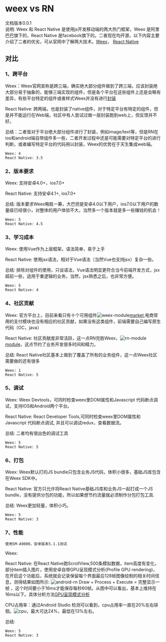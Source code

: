 # weex vs RN

文档版本0.0.1<br>
说明: Weex 和 React Native 是使用js开发移动端的两大热门框架，Weex 是阿里巴巴旗下的，React Native 是facebook旗下的。二者现在均开源，以下内容主要介绍了二者的优劣，可从官网中了解两大技术。[Weex](http://weex.apache.org/cn/guide/)， [React Native](https://facebook.github.io/react-native/docs/getting-started.html)
## 对比
### 1、跨平台
Weex：Weex官网宣称是跨三端，确实绝大部分组件做到了跨三端，应该封装绝大部分易于抽象的，能够三端实现的组件，但是各个平台在这些组件上还是会略有差异，有些平台特定的组件或者样式Weex并没有进行[封装](http://weex.apache.org/cn/references/web-standards.html)

React Native: 跨两端，也是封装了native组件，对于特定平台有特定的组件，但是并不能运行在Web端，社区中有人尝试过做一层封装跑到web上，但反馈并不好。

总结：二者皆对于平台绝大部分组件进行了封装，例如image/text等，但是RN在ios和android端自带组件多一些，二者开发过程中还是可能需要对特定平台的进行判断，或者编写特定平台的代码用以封装，Weex的优势在于天生集成web端。

```
Weex: 4
React Native: 3.5

```
### 2、版本要求
Weex: 支持安卓4.0+，ios7.0+

React Native: 支持安卓4.1+, ios7.0+

总结: 版本要求Weex略胜一筹，大巴但是安卓4.0以下用户，ios7.0以下用户的数量级已经很小，对整体的用户体验不大，当然多一个版本就是多一些赚钱的机会！

```
Weex: 5
React Native: 4.5

```
### 3、学习成本
Weex: 使用Vue作为上层框架，语法简单，易于上手

React Native: 使用jsx语法，相对于Vue语法（当然Vue也支持jsx）复杂一些。

总结: 排除对组件的使用，只谈语法，Vue语法明显更符合当今前端开发方式，jsx超前一些，适用于重逻辑的业务，当然，jsx熟悉之后，也非常方便。

```
Weex: 5
React Native: 4

```

### 4、社区贡献

Weex: 官方平台上，目前来看只有十个可用组件![weex-module](weex-module.png)[market](https://market.dotwe.org/ext/list.htm#15),电商常用的支付模块也没有相应的社区贡献，如果没有这类组件，前端需要自己编写原生代码（OC，java）

React Native: 社区贡献度非常活跃，这一点RN完胜Weex，![rn-module](rn-module.png)[module](https://js.coach/react-native)，这点节约了业务开发很多时间和精力。

总结: React Native社区基本上做到了覆盖了所有的业务组件，这一点Weex社区需要做的还有很多

```
Weex: 1
React Native: 5

```

### 5、调试

Weex: Weex Devtools，可同时检查weex里DOM属性和Javascript 代码断点调试，支持IOS和Android两个平台。

React Native: React Developer Tools,可同时检查weex里DOM属性和Javascript 代码断点调试, 并且可以调试redux，查看数据流。

总结: 二者均有很出色的调试工具

```
Weex: 5
React Native: 5

```
### 6、打包

Weex: Weex默认打的JS bundle只包含业务JS代码，体积小很多，基础JS库包含在Weex SDK中。

React Native: 官方只允许将React Native基础JS库和业务JS一起打成一个JS bundle，没有提供分包的功能，所以如果想节约流量就必须制作分包打包工具.

总结: Weex更加轻量，体积小巧。

```
Weex: 5
React Native: 3

```
### 7、性能

```
使用SM-A9000，安卓版本5.1.1测试
```

Weex: 

React Native: 在React Native跑ScrollView,500条模拟数据，item高度有变化，部分item插入图片，使用安卓自带GPU呈现模式分析(Profile GPU rendering)，在开启这个功能后，系统就会记录保留每个界面最后128帧图像绘制的相关时间信息，测得结果如图所示:
![android-rn](android-rn-fps.png)
Draw + Process + Execute = 完整显示一帧 ，这个时间要小于16ms才能保存每秒60帧。从图中可以看出，基本上维持在16ms以下。具体分析方法[GPU呈现模式分析](http://www.cnblogs.com/myzh/archive/2013/03/17/2965225.html)

CPU占用率：通过Android Studio 检测可以看到，cpu占用率一直在20%左右徘徊。![cpu](android-rn-cpu.png)，最大可达24%，最低在13%左右。

总结: 

```
Weex: 5
React Native: 3

```



